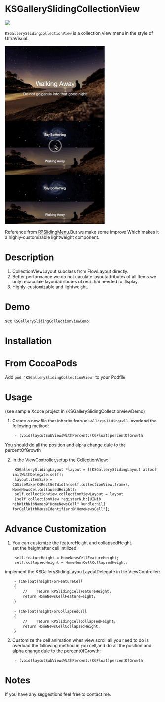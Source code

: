 # KSGallerySlidingCollectionView

![](https://travis-ci.org/btxkenshin/KSGallerySlidingCollectionView.svg)

`KSGallerySlidingCollectionView` is a collection view menu in the style of UltraVisual.

![image](https://github.com/btxkenshin/Resource/blob/master/KSGallerySlidingCollectionViewDemo2.gif?raw=true)

Reference from [RPSlidingMenu](https://github.com/RobotsAndPencils/RPSlidingMenu).But we make some improve Which makes it a highly-customizable lightweight component.

# Description

1. CollectionViewLayout subclass from FlowLayout directly.
2. Better performance:we do not caculate layoutattributes of all Items.we only recaculate layoutattributes of rect that needed to display.
3. Highly-customizable and lightweight.

# Demo

see `KSGallerySlidingCollectionViewDemo`

# Installation

# From CocoaPods

Add `pod 'KSGallerySlidingCollectionView'` to your Podfile


# Usage

(see sample Xcode project in /KSGallerySlidingCollectionViewDemo)

1. Create a new file that inherits from `KSGallerySlidingCell`.
overload the following method: 

		- (void)layoutSubViewsWithPercent:(CGFloat)percentOfGrowth
You should do all the position and alpha change dule to the percentOfGrowth

2. In the ViewController,setup the CollectionView:

		KSGallerySlidingLayout *layout = [[KSGallerySlidingLayout alloc] initWithDelegate:self];
		layout.itemSize = CGSizeMake(CGRectGetWidth(self.collectionView.frame), HomeNewsCellCollapsedHeight);
		self.collectionView.collectionViewLayout = layout;
		[self.collectionView registerNib:[UINib nibWithNibName:@"HomeNewsCell" bundle:nil] forCellWithReuseIdentifier:@"HomeNewsCell"];



# Advance Customization

1. You can customize the featureHeight and collapsedHeight.  
set the height after cell intilized:
	
		self.featureHeight = HomeNewsCellFeatureHeight;
		self.collapsedHeight = HomeNewsCellCollapsedHeight;
implement the KSGallerySlidingLayoutLayoutDelegate in the ViewController:

		- (CGFloat)heightForFeatureCell
		{
		    //    return RPSlidingCellFeatureHeight;
		    return HomeNewsCellFeatureHeight;
		}
		
		- (CGFloat)heightForCollapsedCell
		{
		    //    return RPSlidingCellCollapsedHeight;
		    return HomeNewsCellCollapsedHeight;
		}
2. Customize the cell animation when view scroll
all you need to do is overload the following method in you cell,and do all the position and alpha change dule to the percentOfGrowth:

		- (void)layoutSubViewsWithPercent:(CGFloat)percentOfGrowth



# Notes

If you have any suggestions feel free to contact me.




